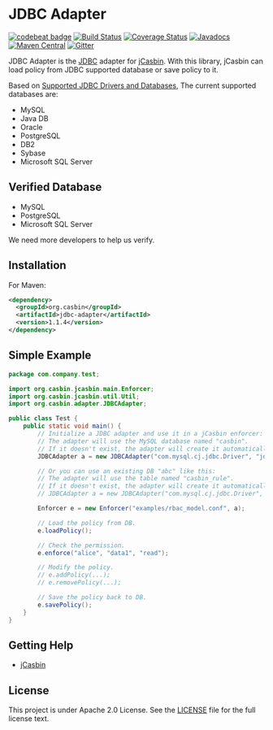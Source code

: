 JDBC Adapter
====

[![codebeat badge](https://codebeat.co/badges/df265133-60a0-4ee7-b57d-25fd27273905)](https://codebeat.co/projects/github-com-jcasbin-jdbc-adapter-master)
[![Build Status](https://travis-ci.org/jcasbin/jdbc-adapter.svg?branch=master)](https://travis-ci.org/jcasbin/jdbc-adapter)
[![Coverage Status](https://coveralls.io/repos/github/jcasbin/jdbc-adapter/badge.svg?branch=master)](https://coveralls.io/github/jcasbin/jdbc-adapter?branch=master)
[![Javadocs](https://www.javadoc.io/badge/org.casbin/jdbc-adapter.svg)](https://www.javadoc.io/doc/org.casbin/jdbc-adapter)
[![Maven Central](https://img.shields.io/maven-central/v/org.casbin/jdbc-adapter.svg)](https://mvnrepository.com/artifact/org.casbin/jdbc-adapter/latest)
[![Gitter](https://badges.gitter.im/Join%20Chat.svg)](https://gitter.im/casbin/lobby)

JDBC Adapter is the [JDBC](https://en.wikipedia.org/wiki/Java_Database_Connectivity) adapter for [jCasbin](https://github.com/casbin/jcasbin). With this library, jCasbin can load policy from JDBC supported database or save policy to it.

Based on [Supported JDBC Drivers and Databases](https://docs.oracle.com/cd/E19226-01/820-7688/gawms/index.html), The current supported databases are:

- MySQL
- Java DB
- Oracle
- PostgreSQL
- DB2
- Sybase
- Microsoft SQL Server

## Verified Database

- MySQL
- PostgreSQL
- Microsoft SQL Server

We need more developers to help us verify. 

## Installation

For Maven:

```xml
<dependency>
  <groupId>org.casbin</groupId>
  <artifactId>jdbc-adapter</artifactId>
  <version>1.1.4</version>
</dependency>
```

## Simple Example

```java
package com.company.test;

import org.casbin.jcasbin.main.Enforcer;
import org.casbin.jcasbin.util.Util;
import org.casbin.adapter.JDBCAdapter;

public class Test {
    public static void main() {
        // Initialize a JDBC adapter and use it in a jCasbin enforcer:
        // The adapter will use the MySQL database named "casbin".
        // If it doesn't exist, the adapter will create it automatically.
        JDBCAdapter a = new JDBCAdapter("com.mysql.cj.jdbc.Driver", "jdbc:mysql://localhost:3306/db_name", "root", "123"); // Your driver and URL. 

        // Or you can use an existing DB "abc" like this:
        // The adapter will use the table named "casbin_rule".
        // If it doesn't exist, the adapter will create it automatically.
        // JDBCAdapter a = new JDBCAdapter("com.mysql.cj.jdbc.Driver", "jdbc:mysql://localhost:3306/casbin", "root", "123", true);

        Enforcer e = new Enforcer("examples/rbac_model.conf", a);

        // Load the policy from DB.
        e.loadPolicy();

        // Check the permission.
        e.enforce("alice", "data1", "read");

        // Modify the policy.
        // e.addPolicy(...);
        // e.removePolicy(...);

        // Save the policy back to DB.
        e.savePolicy();
    }
}
```

## Getting Help

- [jCasbin](https://github.com/casbin/jcasbin)

## License

This project is under Apache 2.0 License. See the [LICENSE](LICENSE) file for the full license text.